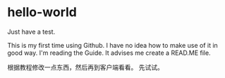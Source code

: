 # hello-world
Just have a test.

This is my first time using Github.
I have no idea how to make use of it in good way.
I'm reading the Guide.
It advises me create a READ.ME file.

根据教程修改一点东西，然后再到客户端看看。
先试试。
